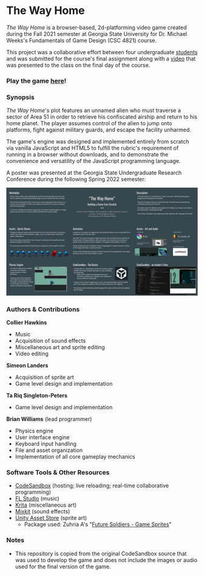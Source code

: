 # The Way Home
_The Way Home_ is a browser-based, 2d-platforming video game created during the Fall 2021 semester at Georgia State University for Dr. Michael Weeks's Fundamentals of Game Design (CSC 4821) course.

This project was a collaborative effort between four undergraduate [students](#authors--contributions) and was submitted for the course's final assignment along with a [video](https://youtu.be/Dy2eZXNsMgg) that was presented to the class on the final day of the course.

### Play the game [here](https://g9fr8w.csb.app/)!

### Synopsis
_The Way Home_'s plot features an unnamed alien who must traverse a sector of Area 51 in order to retrieve his confiscated airship and return to his home planet. The player assumes control of the alien to jump onto platforms, fight against military guards, and escape the facility unharmed.

The game's engine was designed and implemented entirely from scratch via vanilla JavaScript and HTML5 to fulfill the rubric's requirement of running in a browser without downloads, and to demonstrate the convenience and versatility of the JavaScript programming language.

A poster was presented at the Georgia State Undergraduate Research Conference during the following Spring 2022 semester:

![image failed to load](./GSURC_Poster.png)

### Authors & Contributions
**Collier Hawkins**
- Music
- Acquisition of sound effects
- Miscellaneous art and sprite editing
- Video editing

**Simeon Landers**
- Acquisition of sprite art
- Game level design and implementation

**Ta Riq Singleton-Peters**
- Game level design and implementation

**Brian Williams** (lead programmer)
- Physics engine
- User interface engine
- Keyboard input handling
- File and asset organization
- Implementation of all core gameplay mechanics

### Software Tools & Other Resources
- [CodeSandbox](https://codesandbox.io/) (hosting; live reloading; real-time collaborative programming)
- [FL Studio](https://www.image-line.com/fl-studio/) (music)
- [Krita](https://krita.org/en/) (miscellaneous art)
- [Mixkit](https://mixkit.co/) (sound effects)
- [Unity Asset Store](https://assetstore.unity.com/) (sprite art)
  - Package used: Zuhria A's "[Future Soldiers - Game Sprites](https://assetstore.unity.com/packages/2d/characters/future-soldiers-game-sprites-83741)"

### Notes
- This repository is copied from the original CodeSandbox source that was used to develop the game and does not include the images or audio used for the final version of the game.
